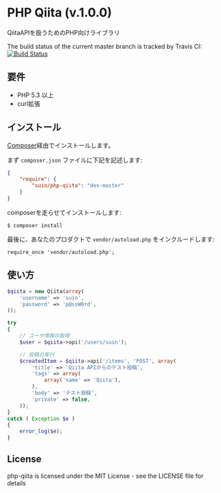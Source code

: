 # PHP Qiita (v.1.0.0)

QiitaAPIを扱うためのPHP向けライブラリ

The build status of the current master branch is tracked by Travis CI: [![Build Status](https://secure.travis-ci.org/suin/php-qiita.png?branch=master)](http://travis-ci.org/suin/php-qiita)


## 要件

* PHP 5.3 以上
* curl拡張

## インストール

[Composer](https://github.com/composer/composer)経由でインストールします。

まず `composer.json` ファイルに下記を記述します:

```json
{
	"require": {
		"suin/php-qiita": "dev-master"
	}
}
```

composerを走らせてインストールします:

```
$ composer install
```

最後に、あなたのプロダクトで `vendor/autoload.php` をインクルードします:

```
require_once 'vendor/autoload.php';
```


## 使い方

```php
$qiita = new Qiita(array(
	'username' => 'suin',
	'password' => 'p@ssW0rd',
));

try
{
	// ユーザ情報の取得
	$user = $qiita->api('/users/suin');

	// 投稿の実行
	$createdItem = $qiita->api('/items', 'POST', array(
		'title' => 'Qiita APIからのテスト投稿',
		'tags' => array(
			array('name' => 'Qiita'),
		),
		'body' => 'テスト投稿',
		'private' => false,
	));
}
catch ( Exception $e )
{
	error_log($e);
}
```

## License

php-qiita is licensed under the MIT License - see the LICENSE file for details